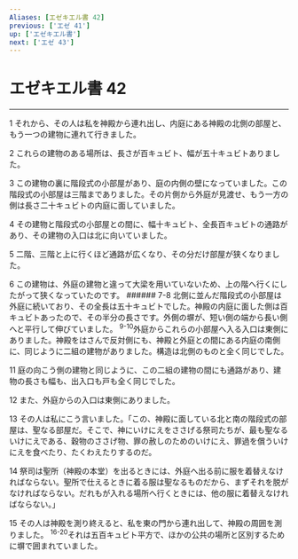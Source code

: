 ```yaml
---
Aliases: [エゼキエル書 42]
previous: ['エゼ 41']
up: ['エゼキエル書']
next: ['エゼ 43']
---
```

# エゼキエル書 42

***




1 
それから、その人は私を神殿から連れ出し、内庭にある神殿の北側の部屋と、もう一つの建物に連れて行きました。 



2 
これらの建物のある場所は、長さが百キュビト、幅が五十キュビトありました。 



3 
この建物の裏に階段式の小部屋があり、庭の内側の壁になっていました。この階段式の小部屋は三階までありました。その片側から外庭が見渡せ、もう一方の側は長さ二十キュビトの内庭に面していました。 



4 
その建物と階段式の小部屋との間に、幅十キュビト、全長百キュビトの通路があり、その建物の入口は北に向いていました。 



5 
二階、三階と上に行くほど通路が広くなり、その分だけ部屋が狭くなりました。 



6 
この建物は、外庭の建物と違って大梁を用いていないため、上の階へ行くにしたがって狭くなっていたのです。 ###### 7-8 北側に並んだ階段式の小部屋は外庭に続いており、その全長は五十キュビトでした。神殿の内庭に面した側は百キュビトあったので、その半分の長さです。外側の塀が、短い側の端から長い側へと平行して伸びていました。 <sup class="versenum">9-10</sup>外庭からこれらの小部屋へ入る入口は東側にありました。神殿をはさんで反対側にも、神殿と外庭との間にある内庭の南側に、同じように二組の建物がありました。構造は北側のものと全く同じでした。 



11 
庭の向こう側の建物と同じように、この二組の建物の間にも通路があり、建物の長さも幅も、出入口も戸も全く同じでした。 



12 
また、外庭からの入口は東側にありました。 



13 
その人は私にこう言いました。「この、神殿に面している北と南の階段式の部屋は、聖なる部屋だ。そこで、神にいけにえをささげる祭司たちが、最も聖なるいけにえである、穀物のささげ物、罪の赦しのためのいけにえ、罪過を償ういけにえを食べたり、たくわえたりするのだ。 



14 
祭司は聖所（神殿の本堂）を出るときには、外庭へ出る前に服を着替えなければならない。聖所で仕えるときに着る服は聖なるものだから、まずそれを脱がなければならない。だれもが入れる場所へ行くときには、他の服に着替えなければならない。」 



15 
その人は神殿を測り終えると、私を東の門から連れ出して、神殿の周囲を測りました。 <sup class="versenum">16-20</sup>それは五百キュビト平方で、ほかの公共の場所と区別するために塀で囲まれていました。

